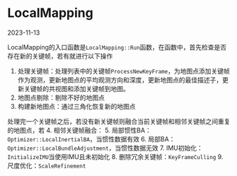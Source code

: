 # LocalMapping 
2023-11-13


LocalMapping的入口函数是`LocalMapping::Run`函数，在函数中，首先检查是否存在新的关键帧，若有就进行以下操作
1. 处理关键帧：处理列表中的关键帧`ProcessNewKeyFrame`，为地图点添加关键帧作为观测，更新地图点的平均观测方向和深度，更新地图点的最佳描述子，更新关键帧的共视图和添加关键帧到地图。
2. 地图点剔除：剔除不好的地图点
3. 构建新地图点：通过三角化恢复新的地图点


处理完一个关键帧之后，若没有新关键帧则融合当前关键帧和相邻关键帧之间重复的地图点，若
4. 相邻关键帧融合：
5. 局部惯性BA：`Optimizer::LocalInertialBA`，当惯性数据有效
6. 局部BA：`Optimizer::LocalBundleAdjustment`，当惯性数据无效
7. IMU初始化：`InitializeIMU`当使用IMU且未初始化
8. 删除冗余关键帧：`KeyFrameCulling`
9. 尺度优化：`ScaleRefinement`